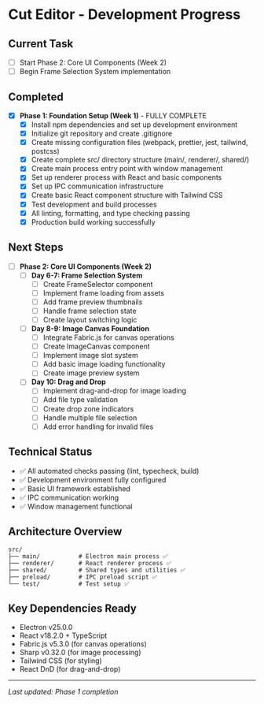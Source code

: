 # Cut Editor - Development Progress

## Current Task
- [ ] Start Phase 2: Core UI Components (Week 2)
- [ ] Begin Frame Selection System implementation

## Completed
- [x] **Phase 1: Foundation Setup (Week 1)** - FULLY COMPLETE
  - [x] Install npm dependencies and set up development environment
  - [x] Initialize git repository and create .gitignore
  - [x] Create missing configuration files (webpack, prettier, jest, tailwind, postcss)
  - [x] Create complete src/ directory structure (main/, renderer/, shared/)
  - [x] Create main process entry point with window management
  - [x] Set up renderer process with React and basic components
  - [x] Set up IPC communication infrastructure
  - [x] Create basic React component structure with Tailwind CSS
  - [x] Test development and build processes
  - [x] All linting, formatting, and type checking passing
  - [x] Production build working successfully

## Next Steps
- [ ] **Phase 2: Core UI Components (Week 2)**
  - [ ] **Day 6-7: Frame Selection System**
    - [ ] Create FrameSelector component
    - [ ] Implement frame loading from assets
    - [ ] Add frame preview thumbnails
    - [ ] Handle frame selection state
    - [ ] Create layout switching logic
  - [ ] **Day 8-9: Image Canvas Foundation**
    - [ ] Integrate Fabric.js for canvas operations
    - [ ] Create ImageCanvas component
    - [ ] Implement image slot system
    - [ ] Add basic image loading functionality
    - [ ] Create image preview system
  - [ ] **Day 10: Drag and Drop**
    - [ ] Implement drag-and-drop for image loading
    - [ ] Add file type validation
    - [ ] Create drop zone indicators
    - [ ] Handle multiple file selection
    - [ ] Add error handling for invalid files

## Technical Status
- ✅ All automated checks passing (lint, typecheck, build)
- ✅ Development environment fully configured
- ✅ Basic UI framework established
- ✅ IPC communication working
- ✅ Window management functional

## Architecture Overview
```
src/
├── main/           # Electron main process ✅
├── renderer/       # React renderer process ✅
├── shared/         # Shared types and utilities ✅
├── preload/        # IPC preload script ✅
└── test/           # Test setup ✅
```

## Key Dependencies Ready
- Electron v25.0.0
- React v18.2.0 + TypeScript
- Fabric.js v5.3.0 (for canvas operations)
- Sharp v0.32.0 (for image processing)
- Tailwind CSS (for styling)
- React DnD (for drag-and-drop)

---
*Last updated: Phase 1 completion*